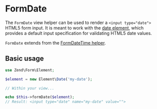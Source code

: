 # FormDate

The `FormDate` view helper can be used to render a `<input type="date">` HTML5
form input. It is meant to work with the [date element](../element/date.md),
which provides a default input specification for validating HTML5 date values.

`FormDate` extends from the [FormDateTime helper](form-date-time.md).

## Basic usage

```php
use Zend\Form\Element;

$element = new Element\Date('my-date');

// Within your view...

echo $this->formDate($element);
// Result: <input type="date" name="my-date" value="">
```
